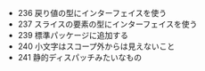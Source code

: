 - 236 戻り値の型にインターフェイスを使う
- 237 スライスの要素の型にインターフェイスを使う
- 239 標準パッケージに追加する
- 240 小文字はスコープ外からは見えないこと
- 241 静的ディスパッチみたいなもの
